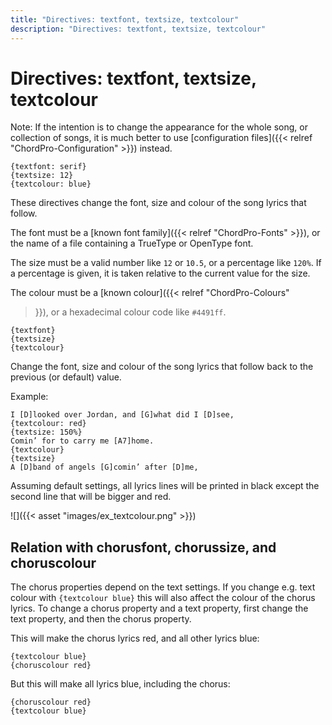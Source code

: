 ```yaml
---
title: "Directives: textfont, textsize, textcolour"
description: "Directives: textfont, textsize, textcolour"
---
```


# Directives: textfont, textsize, textcolour

Note: If the intention is to change the appearance for the whole song,
or collection of songs, it is much better to use [configuration
files]({{< relref "ChordPro-Configuration" >}}) instead.

    {textfont: serif}
    {textsize: 12}
    {textcolour: blue}

These directives change the font, size and colour of the song lyrics
that follow.

The font must be a [known font family]({{< relref "ChordPro-Fonts" >}}),
or the name of a file containing a TrueType or OpenType font.

The size must be a valid number like `12` or `10.5`, or a percentage
like `120%`. If a percentage is given, it is taken relative to the
current value for the size.

The colour must be a [known colour]({{< relref "ChordPro-Colours"
>}}), or a hexadecimal colour code like `#4491ff`.

    {textfont}
    {textsize}
    {textcolour}

Change the font, size and colour of the song lyrics that follow back
to the previous (or default) value.

Example:

    I [D]looked over Jordan, and [G]what did I [D]see,
    {textcolour: red}
    {textsize: 150%}
    Comin’ for to carry me [A7]home.
    {textcolour}
    {textsize}
    A [D]band of angels [G]comin’ after [D]me,

Assuming default settings, all lyrics lines will be printed in black
except the second line that will be bigger and red.

![]({{< asset "images/ex_textcolour.png" >}})

## Relation with chorusfont, chorussize, and choruscolour

The chorus properties depend on the text settings. If you change e.g.
text colour with `{textcolour blue}` this will also affect the colour of the
chorus lyrics. To change a chorus property and a text property, first
change the text property, and then the chorus property.

This will make the chorus lyrics red, and all other lyrics blue:

    {textcolour blue}
    {choruscolour red}

But this will make all lyrics blue, including the chorus:

    {choruscolour red}
    {textcolour blue}
